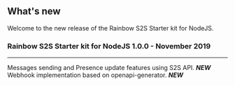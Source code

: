 ## What's new

Welcome to the new release of the Rainbow S2S Starter kit for NodeJS.

### Rainbow S2S Starter kit for NodeJS 1.0.0 - November 2019
---
Messages sending and Presence update features using S2S API. ***NEW***<br>
Webhook implementation based on openapi-generator. ***NEW***
